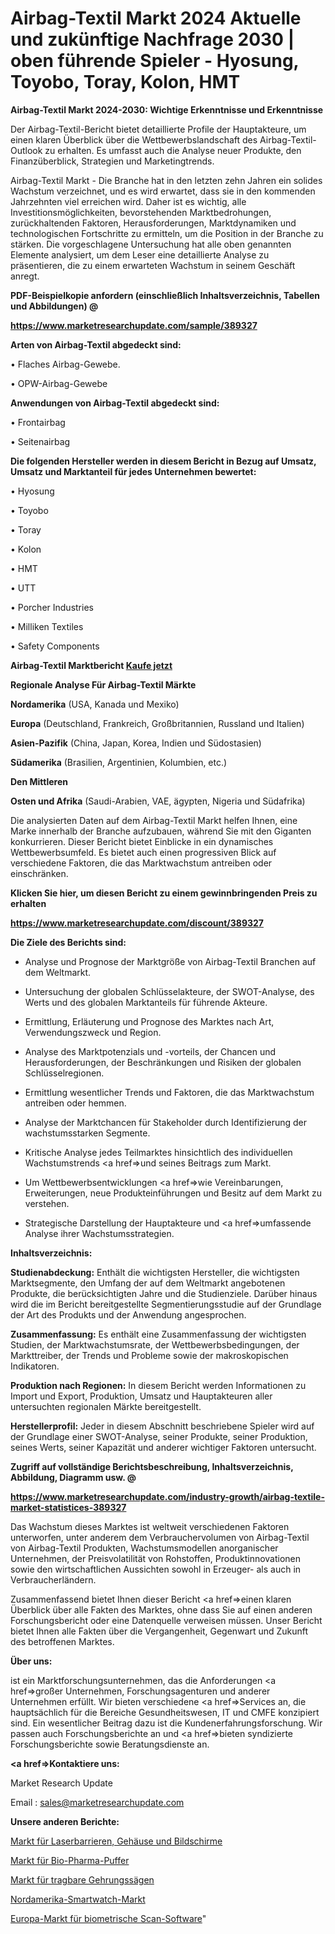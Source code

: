# Airbag-Textil Markt 2024 Aktuelle und zukünftige Nachfrage 2030 | oben führende Spieler - Hyosung, Toyobo, Toray, Kolon, HMT

<strong>Airbag-Textil Markt 2024-2030: Wichtige Erkenntnisse und Erkenntnisse</strong>

Der Airbag-Textil-Bericht bietet detaillierte Profile der Hauptakteure, um einen klaren Überblick über die Wettbewerbslandschaft des Airbag-Textil-Outlook zu erhalten. Es umfasst auch die Analyse neuer Produkte, den Finanzüberblick, Strategien und Marketingtrends.

Airbag-Textil Markt - Die Branche hat in den letzten zehn Jahren ein solides Wachstum verzeichnet, und es wird erwartet, dass sie in den kommenden Jahrzehnten viel erreichen wird. Daher ist es wichtig, alle Investitionsmöglichkeiten, bevorstehenden Marktbedrohungen, zurückhaltenden Faktoren, Herausforderungen, Marktdynamiken und technologischen Fortschritte zu ermitteln, um die Position in der Branche zu stärken. Die vorgeschlagene Untersuchung hat alle oben genannten Elemente analysiert, um dem Leser eine detaillierte Analyse zu präsentieren, die zu einem erwarteten Wachstum in seinem Geschäft anregt.



<strong><b>PDF-Beispielkopie anfordern (einschließlich Inhaltsverzeichnis, Tabellen und Abbildungen) @ </b></strong>

<strong><a href=https://www.marketresearchupdate.com/sample/389327>

<strong>https://www.marketresearchupdate.com/sample/389327</u></a></strong></strong>



<strong>Arten von Airbag-Textil abgedeckt sind:</strong>

• Flaches Airbag-Gewebe.

• OPW-Airbag-Gewebe



<strong>Anwendungen von Airbag-Textil abgedeckt sind:</strong>

• Frontairbag

• Seitenairbag



<strong>Die folgenden Hersteller werden in diesem Bericht in Bezug auf Umsatz, Umsatz und Marktanteil für jedes Unternehmen bewertet:</strong>

• Hyosung

• Toyobo

• Toray

• Kolon

• HMT

• UTT

• Porcher Industries

• Milliken Textiles

• Safety Components



<strong>Airbag-Textil Marktbericht <a href=https://www.marketresearchupdate.com/buynow/389327>Kaufe jetzt</a></strong>



<strong>Regionale Analyse Für Airbag-Textil Märkte</strong>



<strong>Nordamerika</strong> (USA, Kanada und Mexiko)



<strong>Europa</strong> (Deutschland, Frankreich, Großbritannien, Russland und Italien)



<strong>Asien-Pazifik</strong> (China, Japan, Korea, Indien und Südostasien)



<strong>Südamerika</strong> (Brasilien, Argentinien, Kolumbien, etc.)



<strong>Den Mittleren</strong> 

<strong>Osten und Afrika</strong> (Saudi-Arabien, VAE, ägypten, Nigeria und Südafrika)

Die analysierten Daten auf dem Airbag-Textil Markt helfen Ihnen, eine Marke innerhalb der Branche aufzubauen, während Sie mit den Giganten konkurrieren. Dieser Bericht bietet Einblicke in ein dynamisches Wettbewerbsumfeld. Es bietet auch einen progressiven Blick auf verschiedene Faktoren, die das Marktwachstum antreiben oder einschränken.



<strong>Klicken Sie hier, um diesen Bericht zu einem gewinnbringenden Preis zu erhalten
</strong>

<strong><a href=https://www.marketresearchupdate.com/discount/389327>https://www.marketresearchupdate.com/discount/389327</b></u></strong></a>



<strong>Die Ziele des Berichts sind:</strong>

- Analyse und Prognose der Marktgröße von Airbag-Textil Branchen auf dem Weltmarkt.

- Untersuchung der globalen Schlüsselakteure, der SWOT-Analyse, des Werts und des globalen Marktanteils für führende Akteure.

- Ermittlung, Erläuterung und Prognose des Marktes nach Art, Verwendungszweck und Region.

- Analyse des Marktpotenzials und -vorteils, der Chancen und Herausforderungen, der Beschränkungen und Risiken der globalen Schlüsselregionen.

- Ermittlung wesentlicher Trends und Faktoren, die das Marktwachstum antreiben oder hemmen.

- Analyse der Marktchancen für Stakeholder durch Identifizierung der wachstumsstarken Segmente.

- Kritische Analyse jedes Teilmarktes hinsichtlich des individuellen Wachstumstrends <a href=>und</a> seines Beitrags zum Markt.

- Um Wettbewerbsentwicklungen <a href=>wie</a> Vereinbarungen, Erweiterungen, neue Produkteinführungen und Besitz auf dem Markt zu verstehen.

- Strategische Darstellung der Hauptakteure und <a href=>umfas</a>sende Analyse ihrer Wachstumsstrategien.



<strong>Inhaltsverzeichnis:</strong>



<strong>Studienabdeckung:</strong> Enthält die wichtigsten Hersteller, die wichtigsten Marktsegmente, den Umfang der auf dem Weltmarkt angebotenen Produkte, die berücksichtigten Jahre und die Studienziele. Darüber hinaus wird die im Bericht bereitgestellte Segmentierungsstudie auf der Grundlage der Art des Produkts und der Anwendung angesprochen.



<strong>Zusammenfassung:</strong> Es enthält eine Zusammenfassung der wichtigsten Studien, der Marktwachstumsrate, der Wettbewerbsbedingungen, der Markttreiber, der Trends und Probleme sowie der makroskopischen Indikatoren.



<strong>Produktion nach Regionen:</strong> In diesem Bericht werden Informationen zu Import und Export, Produktion, Umsatz und Hauptakteuren aller untersuchten regionalen Märkte bereitgestellt.



<strong>Herstellerprofil:</strong> Jeder in diesem Abschnitt beschriebene Spieler wird auf der Grundlage einer SWOT-Analyse, seiner Produkte, seiner Produktion, seines Werts, seiner Kapazität und anderer wichtiger Faktoren untersucht.



<strong><b>Zugriff auf vollständige Berichtsbeschreibung, Inhaltsverzeichnis, Abbildung, Diagramm usw. @ </b></strong>

<strong><a href=https://www.marketresearchupdate.com/industry-growth/airbag-textile-market-statistices-389327>https://www.marketresearchupdate.com/industry-growth/airbag-textile-market-statistices-389327</a></strong>

Das Wachstum dieses Marktes ist weltweit verschiedenen Faktoren unterworfen, unter anderem dem Verbrauchervolumen von Airbag-Textil von Airbag-Textil Produkten, Wachstumsmodellen anorganischer Unternehmen, der Preisvolatilität von Rohstoffen, Produktinnovationen sowie den wirtschaftlichen Aussichten sowohl in Erzeuger- als auch in Verbraucherländern.

Zusammenfassend bietet Ihnen dieser Bericht <a href=>einen</a> klaren Überblick über alle Fakten des Marktes, ohne dass Sie auf einen anderen Forschungsbericht oder eine Datenquelle verweisen müssen. Unser Bericht bietet Ihnen alle Fakten über die Vergangenheit, Gegenwart und Zukunft des betroffenen Marktes.



<strong>Über uns:</strong>

 ist ein Marktforschungsunternehmen, das die Anforderungen <a href=>großer</a> Unternehmen, Forschungsagenturen und anderer Unternehmen erfüllt. Wir bieten verschiedene <a href=>Services</a> an, die hauptsächlich für die Bereiche Gesundheitswesen, IT und CMFE konzipiert sind. Ein wesentlicher Beitrag dazu ist die Kundenerfahrungsforschung. Wir passen auch Forschungsberichte an und <a href=>bieten</a> syndizierte Forschungsberichte sowie Beratungsdienste an.



<strong><a href=>Kontaktiere uns:</a></strong>

Market Research Update

Email : sales@marketresearchupdate.com



<strong>Unsere anderen Berichte:</strong>

<a href=https://www.linkedin.com/pulse/laser-barriers-enclosures-screens-market-2023>Markt für Laserbarrieren, Gehäuse und Bildschirme</a>

<a href=https://www.linkedin.com/pulse/bio-pharma-buffer-market-analysis-segment-region>Markt für Bio-Pharma-Puffer</a>

<a href=https://www.linkedin.com/pulse/portable-miter-saw-market-sizing-up-anticipating-trends>Markt für tragbare Gehrungssägen</a>

<a href=https://www.linkedin.com/pulse/north-america-smart-watch-market-2023-latest>Nordamerika-Smartwatch-Markt</a>

<a href=https://www.linkedin.com/pulse/europe-biometric-scan-software-market-report-covers-future>Europa-Markt für biometrische Scan-Software</a>"
